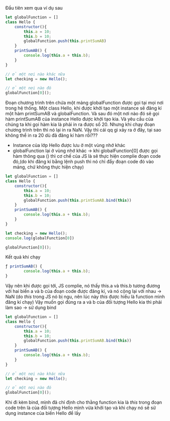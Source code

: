 Đầu tiên xem qua ví dụ sau
```js
let globalFunction = []
class Hello {
    constructor(){
        this.a = 10;
        this.b = 10;
        globalFunction.push(this.printSumAB)
    }
    printSumAB() {
        console.log(this.a + this.b);
    }
}

// ở một nơi nào khác nữa
let checking = new Hello();

// ở một nơi nào đó
globalFunction[0]();
```

Đoạn chương trình trên chứa một mảng globalFunction được gọi tại mọi nơi trong hệ thống. Một class Hello, khi được khởi tạo một instance sẽ đăng kí một hàm printSumAB và globalFunction. Và sau đó một nơi nào đó sẽ gọi hàm printSumAB của instance Hello được khởi tạo kia. Và yêu cầu của chúng ta khi gọi hàm kia là phải in ra được số 20. Nhưng khi chạy đoạn chương trình trên thì nó lại in ra NaN. Vậy thì cái qq gì xảy ra ở đây, tại sao không thể in ra 20 dù đã đăng kí hàm rồi???

- Instance của lớp Hello được lưu ở một vùng nhớ khác
- globalFunction lại ở vùng nhớ khác
-> khi globalFunction[0] được gọi hàm thông qua () thì cơ chế của JS là sẽ thực hiện complie đoạn code đó,(do khi đăng kí bằng lệnh push thì nó chỉ đẩy đoạn code đó vào mảng, chứ không thực hiện chạy)
```js
let globalFunction = []
class Hello {
    constructor(){
        this.a = 10;
        this.b = 10;
        globalFunction.push(this.printSumAB.bind(this))
    }
    printSumAB() {
        console.log(this.a + this.b);
    }
}

let checking = new Hello();
console.log(globalFunction[0])

globalFunction[0]();
```

Kết quả khi chạy
```js
ƒ printSumAB() {
        console.log(this.a + this.b);
}
```

Vậy nên khi được gọi tới, JS complie, nó thấy this.a và this.b tương đương với hai biến a và b của đoạn code được đăng kí, và nó cộng lại với nhau -> NaN (do *this* trong JS nó bị ngu, nên lúc này *this* được hiểu là function mình đăng kí chạy)
Vậy muốn gọi đúng ra a và b của đối tượng Hello kia thì phải làm sao -> sử dụng bind
```js
let globalFunction = []
class Hello {
    constructor(){
        this.a = 10;
        this.b = 10;
        globalFunction.push(this.printSumAB.bind(this))
    }
    printSumAB() {
        console.log(this.a + this.b);
    }
}

// ở một nơi nào khác nữa
let checking = new Hello();

// ở một nơi nào đó
globalFunction[0]();
```

Khi đi kèm bind, mình đã chỉ định cho thằng function kia là *this* trong đoạn code trên là của đối tượng Hello mình vừa khởi tạo và khi chạy nó sẽ sử dụng instance của biến Hello để lấy

